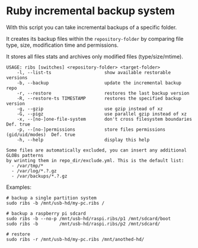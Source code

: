 # Ruby incremental backup system

With this script you can take incremental backups of a specific folder.

It creates its backup files within the `repository-folder` by comparing
file type, size, modification time and permissions.

It stores all files stats and archives only modified files (type/size/mtime).

~~~
USAGE: ribs [switches] <repository-folder> <target-folder>
    -l, --list-ts                    show available restorable versions
    -b, --backup                     update the incremental backup repo
    -r, --restore                    restores the last backup version
    -R, --restore-ts TIMESTAMP       restores the specified backup version
    -g, --gzip                       use gzip instead of xz
    -G, --pigz                       use parallel gzip instead of xz
    -x, --[no-]one-file-system       don't cross filesystem boundaries        Def. true
    -p, --[no-]permissions           store files permissions (gid/uid/modes)  Def. true
    -h, --help                       display this help

Some files are automatically excluded, you can insert any additional GLOBs patterns
by wrinting them in repo_dir/exclude.yml. This is the default list:
  - /var/tmp/*
  - /var/log/*.?.gz
  - /var/backups/*.?.gz
~~~

Examples:

~~~shell
# backup a single partition system
sudo ribs -b /mnt/usb-hd/my-pc.ribs /

# backup a raspberry pi sdcard
sudo ribs -b --no-p /mnt/usb-hd/raspi.ribs/p1 /mnt/sdcard/boot
sudo ribs -b        /mnt/usb-hd/raspi.ribs/p2 /mnt/sdcard/

# restore
sudo ribs -r /mnt/usb-hd/my-pc.ribs /mnt/anothed-hd/
~~~